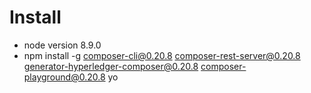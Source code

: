 # Install

- node version 8.9.0
- npm install -g composer-cli@0.20.8 composer-rest-server@0.20.8 generator-hyperledger-composer@0.20.8 composer-playground@0.20.8 yo
